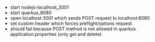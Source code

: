- start nodejs-localhost_3001
- start quarkus_8080
- open localhost:3001 which sends POST request to localhost:8080
- set custom header which forces preflight/options request
- should fail because POST method is not allowed in quarkus application.properties (only get and delete)
